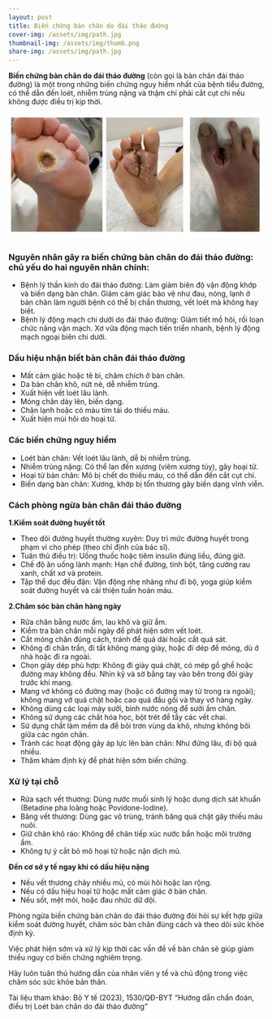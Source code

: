```yaml
---
layout: post
title: Biến chứng bàn chân do đái tháo đường
cover-img: /assets/img/path.jpg
thumbnail-img: /assets/img/thumb.png
share-img: /assets/img/path.jpg
---
```

**Biến chứng bàn chân do đái tháo đường** (còn gọi là bàn chân đái tháo đường) là một trong những biến chứng nguy hiểm nhất của bệnh tiểu đường, có thể dẫn đến loét, nhiễm trùng nặng và thậm chí phải cắt cụt chi nếu không được điều trị kịp thời.

![Bàn chân đáo tháo đường](/assets/img/vt.png)

### Nguyên nhân gây ra biến chứng bàn chân do đái tháo đường: chủ yếu do hai nguyên nhân chính:
- Bệnh lý thần kinh do đái tháo đường: 
Làm giảm biên độ vận động khớp và biến dạng bàn chân.
Giảm cảm giác bảo vệ như đau, nóng, lạnh ở bàn chân làm người bệnh có thể bị chấn thương, vết loét mà không hay biết.
- Bệnh lý động mạch chi dưới do đái tháo đường:
Giảm tiết mồ hôi, rối loạn chức năng vận mạch.
Xơ vữa động mạch tiến triển nhanh, bệnh lý động mạch ngoại biên chi dưới.

### Dấu hiệu nhận biết bàn chân đái tháo đường
- Mất cảm giác hoặc tê bì, châm chích ở bàn chân.
- Da bàn chân khô, nứt nẻ, dễ nhiễm trùng.
- Xuất hiện vết loét lâu lành.
- Móng chân dày lên, biến dạng.
- Chân lạnh hoặc có màu tím tái do thiếu máu.
- Xuất hiện mùi hôi do hoại tử.


### Các biến chứng nguy hiểm
- Loét bàn chân: Vết loét lâu lành, dễ bị nhiễm trùng.
- Nhiễm trùng nặng: Có thể lan đến xương (viêm xương tủy), gây hoại tử.
- Hoại tử bàn chân: Mô bị chết do thiếu máu, có thể dẫn đến cắt cụt chi.
- Biến dạng bàn chân: Xương, khớp bị tổn thương gây biến dạng vĩnh viễn.

### Cách phòng ngừa bàn chân đái tháo đường

**1.Kiểm soát đường huyết tốt**
- Theo dõi đường huyết thường xuyên: Duy trì mức đường huyết trong phạm vi cho phép (theo chỉ định của bác sĩ).
- Tuân thủ điều trị: Uống thuốc hoặc tiêm insulin đúng liều, đúng giờ.
- Chế độ ăn uống lành mạnh: Hạn chế đường, tinh bột, tăng cường rau xanh, chất xơ và protein.
- Tập thể dục đều đặn: Vận động nhẹ nhàng như đi bộ, yoga giúp kiểm soát đường huyết và cải thiện tuần hoàn máu.

**2.Chăm sóc bàn chân hàng ngày**
- Rửa chân bằng nước ấm, lau khô và giữ ẩm.
- Kiểm tra bàn chân mỗi ngày để phát hiện sớm vết loét.
- Cắt móng chân đúng cách, tránh để quá dài hoặc cắt quá sát.
- Không đi chân trần, đi tất không mang giày, hoặc đi dép đế mỏng, dù ở nhà hoặc đi ra ngoài. 
- Chọn giày dép phù hợp: Không đi giày quá chật, có mép gồ ghề hoặc đường may không đều. Nhìn kỹ và sờ bằng tay vào bên trong đôi giày trước khi mang. 
- Mang vớ không có đường may (hoặc có đường may từ trong ra ngoài); không mang vớ quá chật hoặc cao quá đầu gối và thay vớ hàng ngày. 
- Không dùng các loại máy sưởi, bình nước nóng để sưởi ấm chân. 
- Không sử dụng các chất hóa học, bột trét để tẩy các vết chai. 
- Sử dụng chất làm mềm da để bôi trơn vùng da khô, nhưng không bôi giữa các ngón chân. 
- Tránh các hoạt động gây áp lực lên bàn chân: Như đứng lâu, đi bộ quá nhiều.
- Thăm khám định kỳ để phát hiện sớm biến chứng.

### Xử lý tại chỗ
- Rửa sạch vết thương: Dùng nước muối sinh lý hoặc dung dịch sát khuẩn (Betadine pha loãng hoặc Povidone-Iodine).
- Băng vết thương: Dùng gạc vô trùng, tránh băng quá chặt gây thiếu máu nuôi.
- Giữ chân khô ráo: Không để chân tiếp xúc nước bẩn hoặc môi trường ẩm.
- Không tự ý cắt bỏ mô hoại tử hoặc nặn dịch mủ.

**Đến cơ sở y tế ngay khi có dấu hiệu nặng**
- Nếu vết thương chảy nhiều mủ, có mùi hôi hoặc lan rộng.
- Nếu có dấu hiệu hoại tử hoặc mất cảm giác ở bàn chân.
- Nếu sốt, mệt mỏi, hoặc đau nhức dữ dội.


Phòng ngừa biến chứng bàn chân do đái tháo đường đòi hỏi sự kết hợp giữa kiểm soát đường huyết, chăm sóc bàn chân đúng cách và theo dõi sức khỏe định kỳ.

Việc phát hiện sớm và xử lý kịp thời các vấn đề về bàn chân sẽ giúp giảm thiểu nguy cơ biến chứng nghiêm trọng. 

Hãy luôn tuân thủ hướng dẫn của nhân viên y tế và chủ động trong việc chăm sóc sức khỏe bản thân.

Tài liệu tham khảo: 
Bộ Y tế (2023), 1530/QĐ-BYT “Hướng dẫn chẩn đoán, điều trị Loét bàn chân do đái tháo đường”

